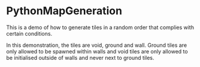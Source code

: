 # PythonMapGeneration
This is a demo of how to generate tiles in a random order that complies with certain conditions. 

In this demonstration, the tiles are void, ground and wall. Ground tiles are only allowed to be spawned within walls and void tiles are only allowed to be initialised outside of walls and never next to ground tiles.

